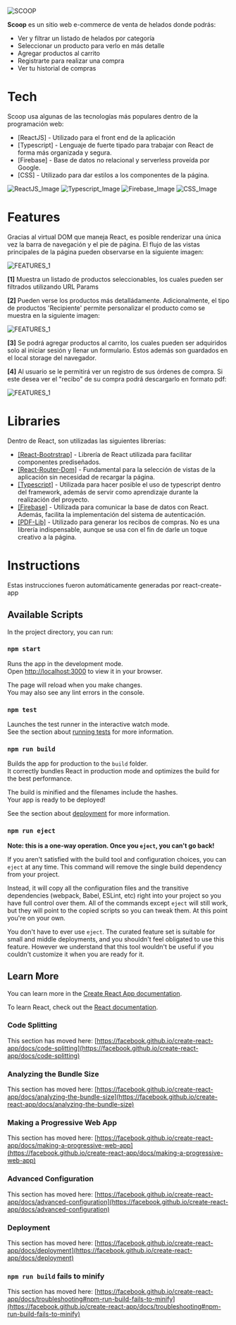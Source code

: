 ![SCOOP](./readme/readme-logo.png)


**Scoop** es un sitio web e-commerce de venta de helados donde podrás:


- Ver y filtrar un listado de helados por categoría
- Seleccionar un producto para verlo en más detalle
- Agregar productos al carrito
- Registrarte para realizar una compra
- Ver tu historial de compras


# Tech


Scoop usa algunas de las tecnologías más populares dentro de la programación web:


- [ReactJS] - Utilizado para el front end de la aplicación
- [Typescript] - Lenguaje de fuerte tipado para trabajar con React de forma más organizada y segura.
- [Firebase] - Base de datos no relacional y serverless proveída por Google.
- [CSS] - Utilizado para dar estilos a los componentes de la página.


![ReactJS_Image](./readme/React-icon.png)
![Typescript_Image](./readme/typescript-icon.png)
![Firebase_Image](./readme/firebase-icon.png)
![CSS_Image](./readme/css-icon.png)


# Features


Gracias al virtual DOM que maneja React, es posible renderizar una única vez la barra de navegación y el pie de página. El flujo de las vistas principales de la página pueden observarse en la siguiente imagen:


![FEATURES_1](./readme/pages.png)


**[1]** Muestra un listado de productos seleccionables, los cuales pueden ser filtrados utilizando URL Params


**[2]** Pueden verse los productos más detalládamente. Adicionalmente, el tipo de productos 'Recipiente' permite 
personalizar el producto como se muestra en la siguiente imagen:


![FEATURES_1](./readme/choserModal.png)


**[3]** Se podrá agregar productos al carrito, los cuales pueden ser adquiridos solo al iniciar sesión y llenar un formulario. Estos además son guardados en el local storage del navegador.


**[4]** Al usuario se le permitirá ver un registro de sus órdenes de compra. Si este desea ver el "recibo" de su compra podrá descargarlo en formato pdf:


![FEATURES_1](./readme/pdf.png)


# Libraries


Dentro de React, son utilizadas las siguientes librerías:


- [[React-Bootrstrap]](https://react-bootstrap.github.io/) - Librería de React utilizada para facilitar componentes prediseñados.
- [[React-Router-Dom]](https://v5.reactrouter.com/web/api/Redirect) - Fundamental para la selección de vistas de la aplicación sin necesidad de recargar la página.
- [[Typescript]](https://www.typescriptlang.org/docs/handbook/react.html) - Utilizada para hacer posible el uso de typescript dentro del framework, además de servir como aprendizaje durante la realización del proyecto.
- [[Firebase]](https://firebaseopensource.com/projects/rakannimer/react-firebase/) - Utilizada para comunicar la base de datos con React. Además, facilita la implementación del sistema de autenticación.
- [[PDF-Lib]](https://pdf-lib.js.org/) - Utilizado para generar los recibos de compras. No es una librería indispensable, aunque se usa con el fin de darle un toque creativo a la página.


# Instructions

Estas instrucciones fueron automáticamente generadas por react-create-app

## Available Scripts

In the project directory, you can run:

### `npm start`

Runs the app in the development mode.\
Open [http://localhost:3000](http://localhost:3000) to view it in your browser.

The page will reload when you make changes.\
You may also see any lint errors in the console.

### `npm test`

Launches the test runner in the interactive watch mode.\
See the section about [running tests](https://facebook.github.io/create-react-app/docs/running-tests) for more information.

### `npm run build`

Builds the app for production to the `build` folder.\
It correctly bundles React in production mode and optimizes the build for the best performance.

The build is minified and the filenames include the hashes.\
Your app is ready to be deployed!

See the section about [deployment](https://facebook.github.io/create-react-app/docs/deployment) for more information.

### `npm run eject`

**Note: this is a one-way operation. Once you `eject`, you can't go back!**

If you aren't satisfied with the build tool and configuration choices, you can `eject` at any time. This command will remove the single build dependency from your project.

Instead, it will copy all the configuration files and the transitive dependencies (webpack, Babel, ESLint, etc) right into your project so you have full control over them. All of the commands except `eject` will still work, but they will point to the copied scripts so you can tweak them. At this point you're on your own.

You don't have to ever use `eject`. The curated feature set is suitable for small and middle deployments, and you shouldn't feel obligated to use this feature. However we understand that this tool wouldn't be useful if you couldn't customize it when you are ready for it.

## Learn More

You can learn more in the [Create React App documentation](https://facebook.github.io/create-react-app/docs/getting-started).

To learn React, check out the [React documentation](https://reactjs.org/).

### Code Splitting

This section has moved here: [https://facebook.github.io/create-react-app/docs/code-splitting](https://facebook.github.io/create-react-app/docs/code-splitting)

### Analyzing the Bundle Size

This section has moved here: [https://facebook.github.io/create-react-app/docs/analyzing-the-bundle-size](https://facebook.github.io/create-react-app/docs/analyzing-the-bundle-size)

### Making a Progressive Web App

This section has moved here: [https://facebook.github.io/create-react-app/docs/making-a-progressive-web-app](https://facebook.github.io/create-react-app/docs/making-a-progressive-web-app)

### Advanced Configuration

This section has moved here: [https://facebook.github.io/create-react-app/docs/advanced-configuration](https://facebook.github.io/create-react-app/docs/advanced-configuration)

### Deployment

This section has moved here: [https://facebook.github.io/create-react-app/docs/deployment](https://facebook.github.io/create-react-app/docs/deployment)

### `npm run build` fails to minify

This section has moved here: [https://facebook.github.io/create-react-app/docs/troubleshooting#npm-run-build-fails-to-minify](https://facebook.github.io/create-react-app/docs/troubleshooting#npm-run-build-fails-to-minify)
